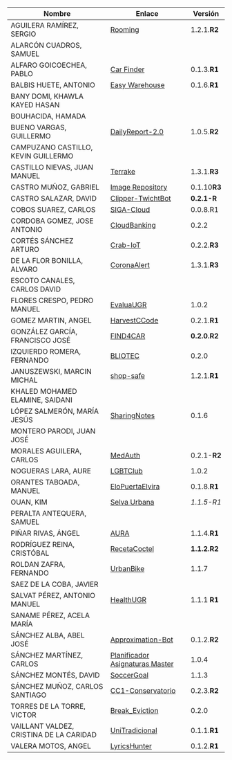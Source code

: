 | Nombre | Enlace | Versión |
|--------|--------|---------|
|AGUILERA RAMÍREZ, SERGIO | [Rooming](https://github.com/Aguilera4/Rooming) | 1.2.1.**R2** |
|ALARCÓN CUADROS, SAMUEL | |  |
|ALFARO GOICOECHEA, PABLO | [Car Finder](https://github.com/pabloalfaro/Car-finder) | 0.1.3.**R1** |
|BALBIS HUETE, ANTONIO |[Easy Warehouse](https://github.com/antobalbis/CC-20-21-antoniobalbis) | 0.1.6.**R1** |
|BANY DOMI, KHAWLA KAYED HASAN | | |
|BOUHACIDA, HAMADA | | |
|BUENO VARGAS, GUILLERMO | [DailyReport-2.0](https://github.com/Guillergood/DailyReport-2.0) | 1.0.5.**R2** |
|CAMPUZANO CASTILLO, KEVIN GUILLERMO | | |
|CASTILLO NIEVAS, JUAN MANUEL | [Terrake](https://github.com/Jumacasni/Terrake) | 1.3.1.**R3** |
|CASTRO MUÑOZ, GABRIEL  |[Image Repository](https://github.com/GabCas28/Image-Repository) | 0.1.10**R3** |
|CASTRO SALAZAR, DAVID | [Clipper-TwichtBot](https://github.com/DADSILVER/Clipper-TwichtBot) | **0.2.1-R** |
|COBOS SUAREZ, CARLOS | [SIGA-Cloud](https://github.com/kcobos/SIGA-Cloud) | 0.0.8.R1 |
|CORDOBA GOMEZ, JOSE ANTONIO | [CloudBanking](https://github.com/pepitoenpeligro/CloudBanking) | 0.2.2 |
|CORTÉS SÁNCHEZ ARTURO  | [Crab-IoT](https://github.com/arturocs/crab-iot) | 0.2.2.**R3** |
|DE LA FLOR BONILLA, ALVARO | [CoronaAlert](https://github.com/alvarodelaflor/CoronaAlert) | 1.3.1.**R3** |
|ESCOTO CANALES, CARLOS DAVID | | |
|FLORES CRESPO, PEDRO MANUEL | [EvaluaUGR](https://github.com/PedroMFC/EvaluaUGR) | 1.0.2|
|GOMEZ MARTIN, ANGEL | [HarvestCCode](https://github.com/harvestcore/HarvestCCode) | 0.2.1.**R1** |
|GONZÁLEZ GARCÍA, FRANCISCO JOSÉ | [FIND4CAR](https://github.com/Neo-Stark/FIND4CAR) | **0.2.0.R2** |
|IZQUIERDO ROMERA, FERNANDO  | [BLIOTEC](https://github.com/fer227/BLIOTEC) | 0.2.0 |
|JANUSZEWSKI, MARCIN MICHAL | [shop-safe](https://github.com/januszewskimar/shop-safe) | 1.2.1.**R1** |
|KHALED MOHAMED ELAMINE, SAIDANI | | |
|LÓPEZ SALMERÓN, MARÍA JESÚS |[SharingNotes](https://github.com/mjls130598/SharingNotes) |0.1.6 |
|MONTERO PARODI, JUAN JOSÉ | | |
|MORALES AGUILERA, CARLOS | [MedAuth](https://github.com/Carlosma7/MedAuth) | 0.2.1-**R2** |
|NOGUERAS LARA, AURE | [LGBTClub](https://github.com/aure-nogueras/LGBTClub) | 1.0.2 |
|ORANTES TABOADA, MANUEL | [EloPuertaElvira](https://github.com/manuelorantes/EloPuertaElvira) | 0.1.8.**R1** |
|OUAN, KIM |[Selva Urbana](https://github.com/ouank/selva_urbana)|*1.1.5-R1*|
|PERALTA ANTEQUERA, SAMUEL | | |
|PIÑAR RIVAS, ÁNGEL | [AURA](https://github.com/Anglepi/Aura) | 1.1.4.**R1** |
|RODRÍGUEZ REINA, CRISTÓBAL | [RecetaCoctel](https://github.com/cr13/RecetaCoctel) | **1.1.2.R2** |
|ROLDAN ZAFRA, FERNANDO | [UrbanBike](https://github.com/FernandoRoldan93/UrbanBike) | 1.1.7 |
|SAEZ DE LA COBA, JAVIER| | |
|SALVAT PÉREZ, ANTONIO MANUEL | [HealthUGR](https://github.com/antoniosp7/HealthUGR) | 1.1.1 **R1**|
|SANAME PÉREZ, ACELA MARÍA | | |
|SÁNCHEZ ALBA, ABEL JOSÉ |[Approximation-Bot](https://github.com/ajalba/approximation-bot-discord)|0.1.2.**R2** |
|SÁNCHEZ MARTÍNEZ, CARLOS | [Planificador Asignaturas Master](https://github.com/CharlySM/Proyecto_CC-20-21) | 1.0.4   |
|SÁNCHEZ MONTÉS, DAVID | [SoccerGoal](https://github.com/Nastard/SoccerGoal-ProyectoCC) | 1.1.3 |
|SÁNCHEZ MUÑOZ, CARLOS SANTIAGO | [CC1-Conservatorio](https://github.com/Carlossamu7/CC1-Conservatorio) | 0.2.3.**R2** |
|TORRES DE LA TORRE, VICTOR| [Break_Eviction](https://github.com/victorTorres92/Break_Eviction)|0.2.0 |
|VAILLANT VALDEZ, CRISTINA DE LA CARIDAD |[UniTradicional](https://github.com/ccvaillant1992/CC-20-21-Proyecto) | 0.1.1.**R1** |
|VALERA MOTOS, ANGEL |[LyricsHunter](https://github.com/AngelValera/LyricsHunter) |0.1.2.**R1**|
